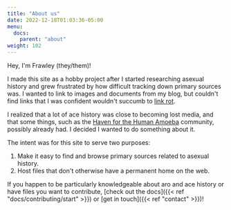 ```yaml
---
title: "About us"
date: 2022-12-18T01:03:36-05:00
menu:
  docs:
    parent: "about"
weight: 102
---
```


Hey, I'm Frawley (they/them)!

I made this site as a hobby project after I started researching asexual history
and grew frustrated by how difficult tracking down primary sources was. I wanted
to link to images and documents from my blog, but couldn't find links that I was
confident wouldn't succumb to [link
rot](https://en.wikipedia.org/wiki/Link_rot).

I realized that a lot of ace history was close to becoming lost media, and that
some things, such as the [Haven for the Human
Amoeba](https://acearchive.lgbt/artifacts/haven-for-the-human-amoeba/)
community, possibly already had. I decided I wanted to do something about it.

The intent was for this site to serve two purposes:

1. Make it easy to find and browse primary sources related to asexual history.
2. Host files that don't otherwise have a permanent home on the web.

If you happen to be particularly knowledgeable about aro and ace history or have
files you want to contribute, [check out the docs]({{< ref
"docs/contributing/start" >}}) or [get in touch]({{< ref "contact" >}})!

